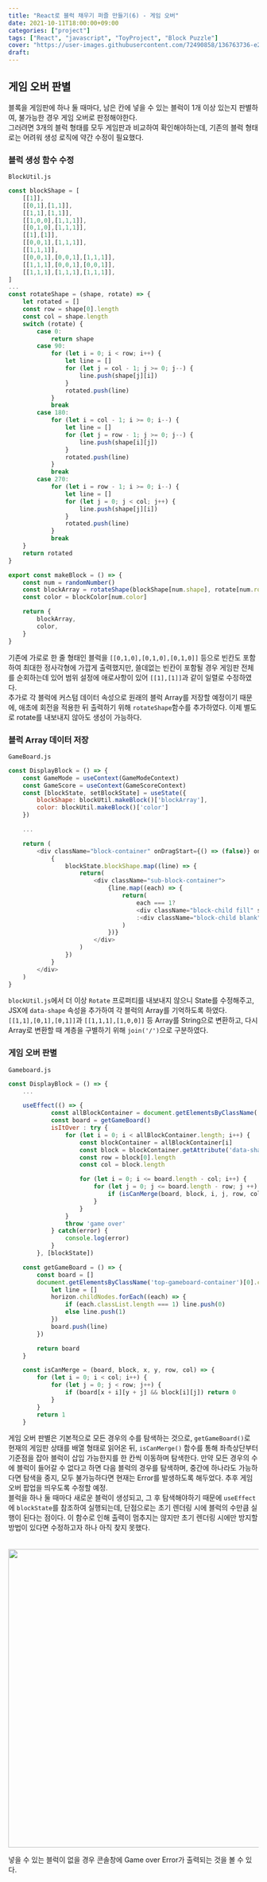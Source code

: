 ```yaml
---
title: "React로 블럭 채우기 퍼즐 만들기(6) - 게임 오버"
date: 2021-10-11T18:00:00+09:00
categories: ["project"]
tags: ["React", "javascript", "ToyProject", "Block Puzzle"]
cover: "https://user-images.githubusercontent.com/72490858/136763736-e218a402-41b5-415d-86af-3f9eb2795240.PNG"
draft: 
---
```

## 게임 오버 판별
블록을 게임판에 하나 둘 때마다, 남은 칸에 넣을 수 있는 블럭이 1개 이상 있는지 판별하여, 불가능한 경우 게임 오버로 판정해야한다.<br>
그러려면 3개의 블럭 형태를 모두 게임판과 비교하여 확인해야하는데, 기존의 블럭 형태로는 어려워 생성 로직에 약간 수정이 필요했다.

### 블럭 생성 함수 수정
`BlockUtil.js`
```js
const blockShape = [
    [[1]],
    [[0,1],[1,1]],
    [[1,1],[1,1]],
    [[1,0,0],[1,1,1]],
    [[0,1,0],[1,1,1]],
    [[1],[1]],
    [[0,0,1],[1,1,1]],
    [[1,1,1]],
    [[0,0,1],[0,0,1],[1,1,1]],
    [[1,1,1],[0,0,1],[0,0,1]],
    [[1,1,1],[1,1,1],[1,1,1]],
]
...
const rotateShape = (shape, rotate) => {
    let rotated = []
    const row = shape[0].length
    const col = shape.length
    switch (rotate) {
        case 0:
            return shape
        case 90:
            for (let i = 0; i < row; i++) {
                let line = []
                for (let j = col - 1; j >= 0; j--) {
                    line.push(shape[j][i])
                }
                rotated.push(line)
            }
            break
        case 180:
            for (let i = col - 1; i >= 0; i--) {
                let line = []
                for (let j = row - 1; j >= 0; j--) {
                    line.push(shape[i][j])
                }
                rotated.push(line)
            }
            break
        case 270:
            for (let i = row - 1; i >= 0; i--) {
                let line = []
                for (let j = 0; j < col; j++) {
                    line.push(shape[j][i])
                }
                rotated.push(line)
            }
            break
    }
    return rotated
}

export const makeBlock = () => {
    const num = randomNumber()
    const blockArray = rotateShape(blockShape[num.shape], rotate[num.rotate])
    const color = blockColor[num.color]

    return {
        blockArray,
        color,
    }
}
```
기존에 가로로 한 줄 형태인 블럭을 `[[0,1,0],[0,1,0],[0,1,0]]` 등으로 빈칸도 포함하여 최대한 정사각형에 가깝게 출력했지만, 쓸데없는 빈칸이 포함될 경우 게임판 전체를 순회하는데 있어 범위 설정에 애로사항이 있어 `[[1],[1]]`과 같이 일렬로 수정하였다. <br>
추가로 각 블럭에 커스텀 데이터 속성으로 원래의 블럭 Array를 저장할 예정이기 때문에, 애초에 회전을 적용한 뒤 출력하기 위해 `rotateShape`함수를 추가하였다. 이제 별도로 rotate를 내보내지 않아도 생성이 가능하다.

### 블럭 Array 데이터 저장
`GameBoard.js`
```js
const DisplayBlock = () => {
    const GameMode = useContext(GameModeContext)
    const GameScore = useContext(GameScoreContext)
    const [blockState, setBlockState] = useState({
        blockShape: blockUtil.makeBlock()['blockArray'],
        color: blockUtil.makeBlock()['color']
    })

    ...

    return (
        <div className="block-container" onDragStart={() => (false)} onMouseDown={onmousedown} data-shape={blockState.blockShape.join('/')}>
            {
                blockState.blockShape.map((line) => {
                    return(
                        <div className="sub-block-container">
                            {line.map((each) => {
                                return(
                                    each === 1?
                                    <div className="block-child fill" style={{backgroundColor: blockState.color}}></div>
                                    :<div className="block-child blank" style={{backgroundColor: "transparent"}}></div>
                                )
                            })}
                        </div>
                    )
                })
            }
        </div>
    )
}
```
`blockUtil.js`에서 더 이상 `Rotate` 프로퍼티를 내보내지 않으니 State를 수정해주고, JSX에 `data-shape` 속성을 추가하여 각 블럭의 Array를 기억하도록 하였다. <br>
`[[1,1],[0,1],[0,1]]`과 `[[1,1,1],[1,0,0]]` 등 Array를 String으로 변환하고, 다시 Array로 변환할 때 계층을 구별하기 위해 `join('/')`으로 구분하였다.

### 게임 오버 판별
`Gameboard.js`
```js
const DisplayBlock = () => {
    ...

    useEffect(() => {
            const allBlockContainer = document.getElementsByClassName('block-container')
            const board = getGameBoard()
            isItOver : try {
                for (let i = 0; i < allBlockContainer.length; i++) {
                    const blockContainer = allBlockContainer[i]
                    const block = blockContainer.getAttribute('data-shape').split('/').map((each) => (each.split(',').map((str) => (Number(str)))))
                    const row = block[0].length
                    const col = block.length

                    for (let i = 0; i <= board.length - col; i++) {
                        for (let j = 0; j <= board.length - row; j ++) {
                            if (isCanMerge(board, block, i, j, row, col) === 1) break isItOver
                        }
                    }
                }
                throw 'game over'
            } catch(error) {
                console.log(error)
            }
        }, [blockState])

    const getGameBoard = () => {
        const board = []
        document.getElementsByClassName('top-gameboard-container')[0].childNodes.forEach((horizon) => {
            let line = []
            horizon.childNodes.forEach((each) => {
                if (each.classList.length === 1) line.push(0)
                else line.push(1)
            })
            board.push(line)
        })

        return board
    }

    const isCanMerge = (board, block, x, y, row, col) => {
        for (let i = 0; i < col; i++) {
            for (let j = 0; j < row; j++) {
                if (board[x + i][y + j] && block[i][j]) return 0
            }
        }
        return 1
    }
```
게임 오버 판별은 기본적으로 모든 경우의 수를 탐색하는 것으로, `getGameBoard()`로 현재의 게임판 상태를 배열 형태로 읽어온 뒤, `isCanMerge()` 함수를 통해 좌측상단부터 기준점을 잡아 블럭이 삽입 가능한지를 한 칸씩 이동하며 탐색한다. 만약 모든 경우의 수에 블럭이 들어갈 수 없다고 하면 다음 블럭의 경우를 탐색하며, 중간에 하나라도 가능하다면 탐색을 중지, 모두 불가능하다면 현재는 Error를 발생하도록 해두었다. 추후 게임 오버 팝업을 띄우도록 수정할 예정. <br>
블럭을 하나 둘 때마다 새로운 블럭이 생성되고, 그 후 탐색해야하기 때문에 `useEffect`에 `blockState`를 참조하여 실행되는데, 단점으로는 초기 렌더링 시에 블럭의 수만큼 실행이 된다는 점이다. 이 함수로 인해 출력이 멈추지는 않지만 초기 렌더링 시에만 방지할 방법이 있다면 수정하고자 하나 아직 찾지 못했다.
<br>
<p align="center">
　<img src="https://user-images.githubusercontent.com/72490858/136763736-e218a402-41b5-415d-86af-3f9eb2795240.PNG" width="600px">
</p>

넣을 수 있는 블럭이 없을 경우 콘솔창에 Game over Error가 출력되는 것을 볼 수 있다.